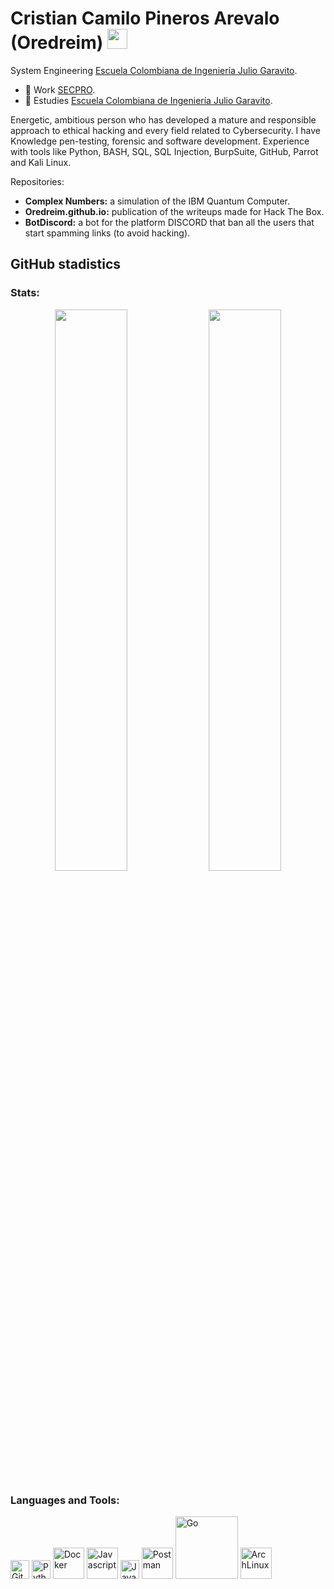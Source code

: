 <h1 align="left">Cristian Camilo Pineros Arevalo (Oredreim) <img height="32px" src="https://cdn.svgporn.com/logos/git-icon.svg"> </h1>

System Engineering [Escuela Colombiana de Ingeniería Julio Garavito](https://www.escuelaing.edu.co/es/).

- 🔭 Work [SECPRO](https://secpro.co/).
- 🌱 Estudies [Escuela Colombiana de Ingeniería Julio Garavito](https://www.escuelaing.edu.co/es/).

Energetic, ambitious person who has developed a mature and responsible approach to ethical hacking and every field related to Cybersecurity. I have Knowledge pen-testing, forensic and software development. Experience with tools like Python, BASH, SQL, SQL Injection, BurpSuite, GitHub, Parrot and Kali Linux.


Repositories:
- **Complex Numbers:** a simulation of the IBM Quantum Computer.
- **Oredreim.github.io:** publication of the writeups made for Hack The Box.
- **BotDiscord:** a bot for the platform DISCORD that ban all the users that start spamming links (to avoid hacking).
<h2 align="left">GitHub stadistics</h2>

### Stats:
<div align="center">
  <img width="48%" src="https://github-readme-stats.vercel.app/api?username=oredreim&show_icons=true&theme=tokyonight" />
  <img width="48%" src="https://github-readme-streak-stats.herokuapp.com/?user=oredreim&theme=tokyonight" />
</div>

### Languages and Tools:

<div align="left"> 
  <img alt="Git" width="30px" src="https://www.vectorlogo.zone/logos/git-scm/git-scm-icon.svg">
  <img alt="Python" width="30px" src="https://www.vectorlogo.zone/logos/python/python-icon.svg">
  <img alt="Docker" width="50px" src="https://cdn.svgporn.com/logos/docker.svg">
  <img alt="Javascript" width="50px" src="https://upload.wikimedia.org/wikipedia/commons/thumb/9/99/Unofficial_JavaScript_logo_2.svg/1200px-Unofficial_JavaScript_logo_2.svg.png">
  <img alt="Java" width="30px" src="https://upload.wikimedia.org/wikipedia/en/thumb/3/30/Java_programming_language_logo.svg/121px-Java_programming_language_logo.svg.png">
  <img  alt="Postman" width="50px" src="https://cdn.svgporn.com/logos/postman.svg">
  <img  alt="Go" width="100px" src="https://upload.wikimedia.org/wikipedia/commons/thumb/0/05/Go_Logo_Blue.svg/215px-Go_Logo_Blue.svg.png">
  <img  alt="ArchLinux" width="50px" src="https://cdn.svgporn.com/logos/archlinux.svg">
  
</div>
